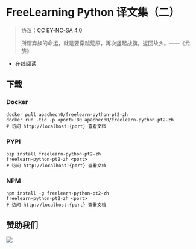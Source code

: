 # FreeLearning Python 译文集（二）

> 协议：[CC BY-NC-SA 4.0](http://creativecommons.org/licenses/by-nc-sa/4.0/)
> 
> 所谓弃族的命运，就是要穿越荒原，再次竖起战旗，返回故乡。——《龙族》

* [在线阅读](https://flpy2.flygon.net)


## 下载

### Docker

```
docker pull apachecn0/freelearn-python-pt2-zh
docker run -tid -p <port>:80 apachecn0/freelearn-python-pt2-zh
# 访问 http://localhost:{port} 查看文档
```

### PYPI

```
pip install freelearn-python-pt2-zh
freelearn-python-pt2-zh <port>
# 访问 http://localhost:{port} 查看文档
```

### NPM

```
npm install -g freelearn-python-pt2-zh
freelearn-python-pt2-zh <port>
# 访问 http://localhost:{port} 查看文档
```

## 赞助我们

![](https://img-blog.csdnimg.cn/20200112005920729.png)
